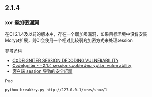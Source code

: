 ## 2.1.4

### xor 弱加密漏洞

在CI 2.1.4及以前的版本中，存在一个弱加密漏洞，如果目标环境中没有安装Mcrypt扩展，则CI会使用一个相对比较弱的加密方式来处理session

参考资料

* [CODEIGNITER SESSION DECODING VULNERABILITY](https://www.dionach.com/blog/codeigniter-session-decoding-vulnerability)
* [CodeIgniter <=2.1.4 session cookie decryption vulnerability](https://github.com/Dionach/CodeIgniterXor)
* [客户端 session 导致的安全问题](https://paper.seebug.org/550/)

Poc

```
python breakkey.py http://127.0.0.1/news/show/1
```

